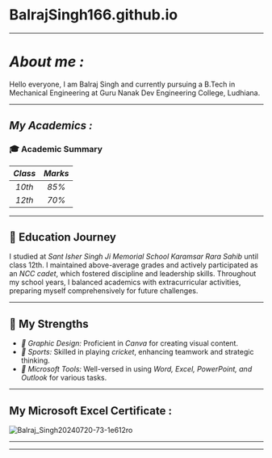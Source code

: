 # BalrajSingh166.github.io

---

# *About me :*

Hello everyone, I am Balraj Singh and currently pursuing a B.Tech in Mechanical Engineering at Guru Nanak Dev Engineering College, Ludhiana.

---

## *My Academics :*

### 🎓 Academic Summary

| *Class* | *Marks* |
|:---------:|:---------:|
| *10th*  | *85%*   |
| *12th*  | *70%*   |

---

## 🏫 Education Journey

I studied at *Sant Isher Singh Ji Memorial School Karamsar Rara Sahib* until class 12th. I maintained above-average grades and actively participated as an *NCC cadet*, which fostered discipline and leadership skills. Throughout my school years, I balanced academics with extracurricular activities, preparing myself comprehensively for future challenges.

---

## 🌟 My Strengths

- *🎨 Graphic Design:* Proficient in *Canva* for creating visual content.
- *🏏 Sports:* Skilled in playing *cricket*, enhancing teamwork and strategic thinking.
- *💼 Microsoft Tools:* Well-versed in using *Word, Excel, PowerPoint, and Outlook* for various tasks.

---

## My Microsoft Excel Certificate :
![Balraj_Singh20240720-73-1e612ro](https://github.com/user-attachments/assets/b5dbff4b-5e47-4845-9f12-c8829e001b88)

---

---
